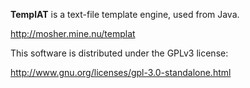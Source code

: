 **TemplAT** is a text-file template engine, used from Java.

http://mosher.mine.nu/templat

This software is distributed under the GPLv3 license:

http://www.gnu.org/licenses/gpl-3.0-standalone.html
